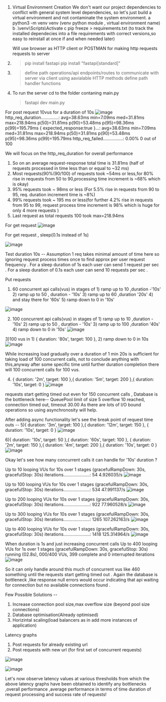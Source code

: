 1. Virtual Environment Creation
   We don't want our project dependencies to conflict with general system level dependencies, so let's just build a virtual environment and not contaminate the system environment.
   a python3 -m venv venv (venv python module , virtual environment name)
   b .\venv\Scripts\Activate
   c pip freeze > requirements.txt (to track the installed dependecies into a file requirements with correct versions,so easy to reinstall at once if and when needed later)

   Will use browser as HTTP client or POSTMAN for making http requests requests to server

2) > pip install fastapi
   > pip install "fastapi[standard]"

3) > define path operations/api endpoints/routes to communicate with server via client using aavialable HTTP methods
   > define path handler functions

4) To run the server cd to the folder contaning main.py
   > fastapi dev main.py


For post request 10vus for a duration of 10s
![image](https://github.com/user-attachments/assets/0ea84548-d565-4a3a-89bf-e13d358f6abf)
http_req_duration..............: avg=38.63ms  min=7.09ms med=31.81ms  max=218.94ms p(50)=31.81ms  p(90)=53.48ms  p(95)=98.36ms  p(99)=195.79ms
    { expected_response:true }...: avg=38.63ms  min=7.09ms med=31.81ms  max=218.94ms p(50)=31.81ms  p(90)=53.48ms  p(95)=98.36ms  p(99)=195.79ms
http_req_failed................: 0.00%   0 out of 100

We will focus on the http_req_duration for overall performance
1) So on an average request-response total time is 31.81ms (half of requests processed in time less than or equal to ~32 ms)
2) Most requests(90%(90/100) of requests took ~54ms or less,for 80% rise in requests from 50 to 90,processing time increment is ~68% which is okay)
3) 95% requests took ~ 98ms or less (For 5.5% rise in requests from 90 to 95, req. duration increment time is ~8%)
4) 99% requests took ~ 195 ms or less(for further 4.2% rise in requests from 95 to 99, request process time increment is 98% which is huge for only 4 more requests )
5) Last request as total requests 100 took max=218.94ms

For get request
![image](https://github.com/user-attachments/assets/088ab68e-3159-45f6-b15b-06564a7a9c05)


For get request , sleep(0.1s instead of 1s)

![image](https://github.com/user-attachments/assets/b3f6529b-b04f-41e0-9c65-e835a2805e1f)


Test duration 10s -- 
Assumption 1 req takes minimal amount of time here so ignoring request process times once to find approx per user request frequency .
For a sleep duration of 1s each user can send 1 request per sec .
For a sleep duration of 0.1s each user can send 10 requests per sec .

Put requests
1) 60 concurrent api calls(vus) in stages of 1) ramp up  to 10 ,duration -'10s' 2) ramp up to 50 , duration - '10s' 3) ramp up to 60 ,duration '20s' 4) and stay there for '60s' 5) ramp down to 0 in '10s'

![image](https://github.com/user-attachments/assets/a3783664-f6ec-4e3c-adfd-9117af8bf2eb)

2) 100 concurrent api calls(vus) in stages of 1) ramp up  to 10 ,duration -'10s' 2) ramp up to 50 , duration - '10s' 3) ramp up to 100 ,duration '40s'  4) ramp down to 0 in '10s'
![image](https://github.com/user-attachments/assets/37983e65-9742-40c1-9964-547c7cd216bf)

3)100 vus in 1) { duration: '80s', target: 100 }, 2) ramp down to 0 in 10s
![image](https://github.com/user-attachments/assets/3289edbc-6136-450e-97f2-139e0437bf8e)

While increasing load gradually over a duration of 1 min 20s is sufficient for taking load of 100 concurrent calls, not to conclude anything with this,anyway after some specific time until further duration completion there will 100 concurrent calls for 100 vus.

4)   { duration: '2m', target: 100 },{ duration: '5m', target: 200 },{ duration: '10s', target: 0 }
![image](https://github.com/user-attachments/assets/0316ea8e-2315-423b-a7df-fcfa0ef1482b)

requests start getting timed out even for 150 concurrent calls ,
Database is the bottleneck here--
QueuePool limit of size 5 overflow 10 reached, connection timed out, timeout 30.00
As there are lots of I/O bound operations so using asynchronosity will help.

After adding async functionality let's see the break point of request time outs -- 
5){ duration: '3m', target: 100 },{ duration: '12m', target: 150 }, { duration: '10s', target: 0 }
![image](https://github.com/user-attachments/assets/7e42087d-781b-474c-bec8-027ce8c1d610)

6){ duration: '10s', target: 50 },{ duration: '60s', target: 100 }, { duration: '2m', target: 150 },{ duration: '4m', target: 200 },{ duration: '10s', target: 0 }
![image](https://github.com/user-attachments/assets/f815155e-e1fe-48e1-ad69-d556217ad9bb)

Okay let's see how many concurrent calls it can handle for '10s' duration ? 

Up to 10 looping VUs for 10s over 1 stages (gracefulRampDown: 30s, gracefulStop: 30s)
  iterations.....................: 54      4.926035/s
![image](https://github.com/user-attachments/assets/cecca4ac-ffc7-4fc1-b871-493ef62ed50c)

 Up to 100 looping VUs for 10s over 1 stages (gracefulRampDown: 30s, gracefulStop: 30s)
  iterations.....................: 534     47.991137/s
 ![image](https://github.com/user-attachments/assets/36a363a9-d4ba-4336-bef0-19e57e7e7fee)

Up to 200 looping VUs for 10s over 1 stages (gracefulRampDown: 30s, gracefulStop: 30s)
   iterations.....................: 922     77.960528/s
  ![image](https://github.com/user-attachments/assets/5e8fb5d4-5a5c-4a90-9f44-cedef9519cca)

Up to 300 looping VUs for 10s over 1 stages (gracefulRampDown: 30s, gracefulStop: 30s)
   iterations.....................: 1265    107.262163/s
   ![image](https://github.com/user-attachments/assets/30ec68b4-a771-4e43-aeb7-fe9faee8b4cb)

Up to 400 looping VUs for 10s over 1 stages (gracefulRampDown: 30s, gracefulStop: 30s)
     iterations.....................: 1418    125.314964/s
     ![image](https://github.com/user-attachments/assets/09bae263-9275-478e-b760-888ed100da03)

When duration is 1s and just increasing concurrent calls
Up to 400 looping VUs for 1s over 1 stages (gracefulRampDown: 30s, gracefulStop: 30s)
running (02.8s), 000/400 VUs, 399 complete and 0 interrupted iterations
![image](https://github.com/user-attachments/assets/62a5dbef-539e-4f47-975e-d9237d87cda8)


So it can only handle around this much of concurrent vus like 460 something until the requests start getting timed out .
Again the database is bottleneck ,like response null errors would occur indicating that api waiting for connection but no available connections found .

Few Possible Solutions -- 
1) Increase connection pool size,max overflow size (beyond pool size connections)
2) Database optimisation(Already optimised)
3) Horizintal scaling(load balancers as in add more instances of application)

Latency graphs 
1) Post requests for already existing url
2) Post requests with new url (for first set of concurrent requests)
   
![image](https://github.com/user-attachments/assets/995f48df-81bc-4ba2-8be8-82069b327217)

![image](https://github.com/user-attachments/assets/a498ace9-6845-4707-a98e-711e7b306a30)


Let's now observe latency values at various thresholds from which the above latency graphs have been obtained to identify any bottlenecks ,overall performance ,average performance in terms of time duration of request processing and success rate of requests!

  
















   
   


